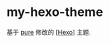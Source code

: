 # my-hexo-theme

基于 [pure](https://github.com/cofess/hexo-theme-pure) 修改的 [[Hexo](https://hexo.io/)] 主题.
